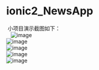 # ionic2_NewsApp
  小项目演示截图如下：</br>
  
  ![image](https://github.com/chenwenpeng/ionic2_NewsApp/blob/master/images/1.jpg)</br>
  ![image](https://github.com/chenwenpeng/ionic2_NewsApp/tree/master/images/2.jpg)</br>
  ![image](https://github.com/chenwenpeng/ionic2_NewsApp/tree/master/images/3.jpg)</br>
  ![image](https://github.com/chenwenpeng/ionic2_NewsApp/tree/master/images/4.jpg)</br>
  ![image](https://github.com/chenwenpeng/ionic2_NewsApp/tree/master/images/5.jpg)
 
